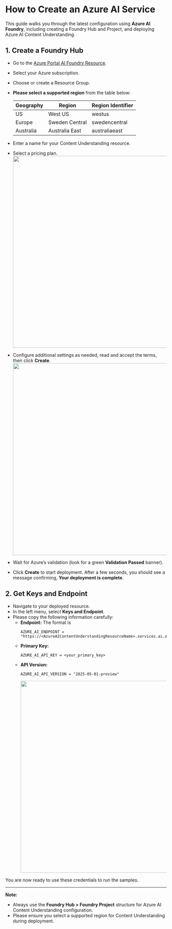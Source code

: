 # How to Create an Azure AI Service

This guide walks you through the latest configuration using **Azure AI Foundry**, including creating a Foundry Hub and Project, and deploying Azure AI Content Understanding.

## 1. Create a Foundry Hub
- Go to the [Azure Portal AI Foundry Resource](https://portal.azure.com/#create/Microsoft.CognitiveServicesAIFoundry).
- Select your Azure subscription.
- Choose or create a Resource Group.
- **Please select a supported region** from the table below:

   | Geography | Region         | Region Identifier   |
   | --------- | -------------- | ------------------- |
   | US        | West US        | westus              |
   | Europe    | Sweden Central | swedencentral       |
   | Australia | Australia East | australiaeast       |

- Enter a name for your Content Understanding resource.
- Select a pricing plan.  
    <img src="./create_srv_1.png" width="600" />
- Configure additional settings as needed, read and accept the terms, then click **Create**.  
    <img src="./create_srv_2.png" width="600" />
- Wait for Azure’s validation (look for a green **Validation Passed** banner).
- Click **Create** to start deployment. After a few seconds, you should see a message confirming, **Your deployment is complete**.

## 2. Get Keys and Endpoint
- Navigate to your deployed resource.
- In the left menu, select **Keys and Endpoint**.
- Please copy the following information carefully:
  - **Endpoint:** The format is  
    ```
    AZURE_AI_ENDPOINT = "https://<AzureAIContentUnderstandingResourceName>.services.ai.azure.com/"
    ```
  - **Primary Key:**  
    ```
    AZURE_AI_API_KEY = <your_primary_key>
    ```
  - **API Version:**  
    ```
    AZURE_AI_API_VERSION = "2025-05-01-preview"
    ```
    <img src="./create_srv_3.png" width="600" />

You are now ready to use these credentials to run the samples.

---

**Note:**  
- Always use the **Foundry Hub > Foundry Project** structure for Azure AI Content Understanding configuration.  
- Please ensure you select a supported region for Content Understanding during deployment.